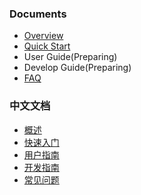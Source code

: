 ### Documents
* [Overview](Home)
* [Quick Start](en_quickstart)
* User Guide(Preparing)
* Develop Guide(Preparing)
* [FAQ](en_faq)

### 中文文档
* [概述](zh_overview)
* [快速入门](zh_quickstart)
* [用户指南](zh_userguide)
* [开发指南](zh_developguide)
* [常见问题](zh_faq)

